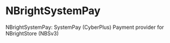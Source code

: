 # NBrightSystemPay
NBrightSystemPay: SystemPay (CyberPlus) Payment provider for NBrightStore (NBSv3)
